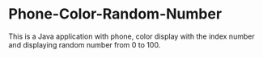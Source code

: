 # Phone-Color-Random-Number
This is a Java application with phone, color display with the index number and displaying random number from 0 to 100.
